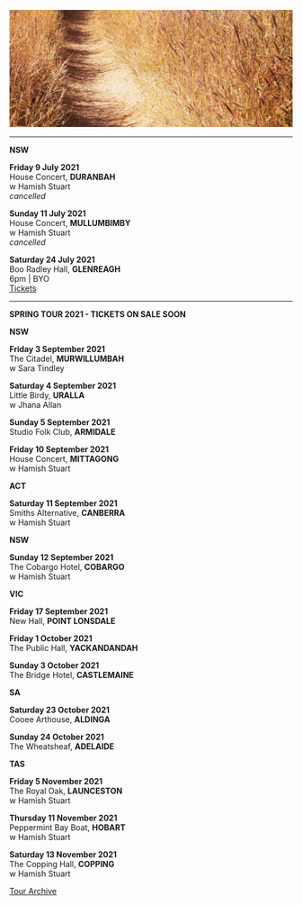 ![](data/image/news/tourbanner2.jpg)

* * * * *

**NSW**

**Friday 9 July 2021**\
House Concert, **DURANBAH**\
w Hamish Stuart\
*cancelled*

**Sunday 11 July 2021**\
House Concert, **MULLUMBIMBY**\
w Hamish Stuart\
*cancelled* 

**Saturday 24 July 2021**\
Boo Radley Hall, **GLENREAGH**\
6pm | BYO\
[Tickets](http://www.trybooking.com/BSHLT)

* * * * *
**SPRING TOUR 2021 - TICKETS ON SALE SOON**

**NSW**

**Friday 3 September 2021**\
The Citadel, **MURWILLUMBAH**\
w Sara Tindley

**Saturday 4 September 2021**\
Little Birdy, **URALLA**\
w Jhana Allan 

**Sunday 5 September 2021**\
Studio Folk Club, **ARMIDALE**

**Friday 10 September 2021**\
House Concert, **MITTAGONG**\
w Hamish Stuart

**ACT**

**Saturday 11 September 2021**\
Smiths Alternative, **CANBERRA**\
w Hamish Stuart

**NSW**

**Sunday 12 September 2021**\
The Cobargo Hotel, **COBARGO**\
w Hamish Stuart

**VIC**

**Friday 17 September 2021**\
New Hall, **POINT LONSDALE**

**Friday 1 October 2021**\
The Public Hall, **YACKANDANDAH**

**Sunday 3 October 2021**\
The Bridge Hotel, **CASTLEMAINE**

**SA**

**Saturday 23 October 2021**\
Cooee Arthouse, **ALDINGA**

**Sunday 24 October 2021**\
The Wheatsheaf, **ADELAIDE**

**TAS**

**Friday 5 November 2021**\
The Royal Oak, **LAUNCESTON**\
w Hamish Stuart

**Thursday 11 November 2021**\
Peppermint Bay Boat, **HOBART**\
w Hamish Stuart

**Saturday 13 November 2021**\
The Copping Hall, **COPPING**\
w Hamish Stuart

[Tour Archive](tour/archive)
